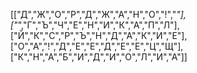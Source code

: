 [["Д","Ж","О","Р","Д","Ж","А","Н","О","!","*"],["*","Г","Ъ","Ч","Е","Н","И","К","А","П","Л"],["Й","К","С","Р","Ъ","Н","Д","А","К","И","Е"],["О","А","!","Д","Е","Е","Д","Е","Е","Ц","Щ"],["К","Н","А","Б","И","Д","И","О","Л","И","А"]]
